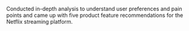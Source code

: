 Conducted in-depth analysis to understand user preferences and pain points and came up with five product feature recommendations for the Netflix streaming 
platform. 
